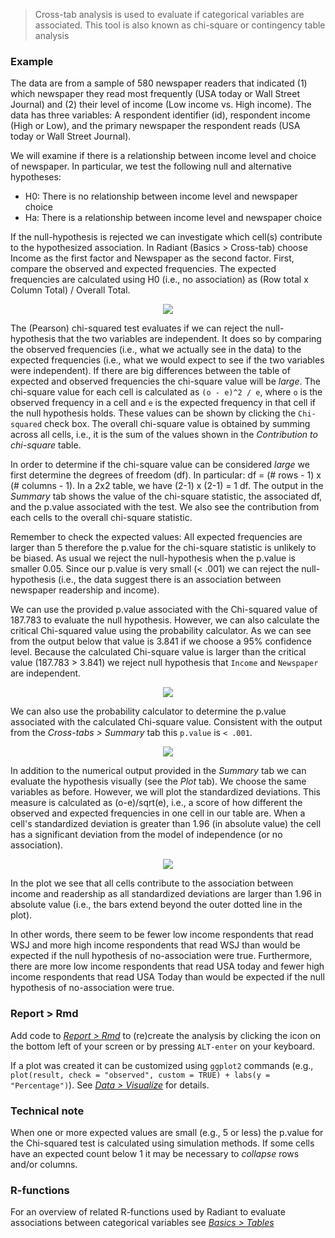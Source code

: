 > Cross-tab analysis is used to evaluate if categorical variables are associated. This tool is also known as chi-square or contingency table analysis

### Example

The data are from a sample of 580 newspaper readers that indicated (1) which newspaper they read most frequently (USA today or Wall Street Journal) and (2) their level of income (Low income vs. High income). The data has three variables: A respondent identifier (id), respondent income (High or Low), and the primary newspaper the respondent reads (USA today or Wall Street Journal).

We will examine if there is a relationship between income level and choice of newspaper. In particular, we test the following null and alternative hypotheses:

* H0: There is no relationship between income level and newspaper choice
* Ha: There is a relationship between income level and newspaper choice

If the null-hypothesis is rejected we can investigate which cell(s) contribute to the hypothesized association. In Radiant (Basics > Cross-tab) choose Income as the first factor and Newspaper as the second factor. First, compare the observed and expected frequencies. The expected frequencies are calculated using H0 (i.e., no association) as (Row total x Column Total) /  Overall Total.

<p align="center"><img src="figures_basics/cross_tabs_summary.png"></p>

The (Pearson) chi-squared test evaluates if we can reject the null-hypothesis that the two variables are independent. It does so by comparing the observed frequencies (i.e., what we actually see in the data) to the expected frequencies (i.e., what we would expect to see if the two variables were independent). If there are big differences between the table of expected and observed frequencies the chi-square value will be _large_. The chi-square value for each cell is calculated as `(o - e)^2 / e`, where `o` is the observed frequency in a cell and `e` is the expected frequency in that cell if the null hypothesis holds. These values can be shown by clicking the `Chi-squared` check box. The overall chi-square value is obtained by summing across all cells, i.e., it is the sum of the values shown in the _Contribution to chi-square_ table.

In order to determine if the chi-square value can be considered _large_ we first determine the degrees of freedom (df). In particular: df = (# rows - 1) x (# columns - 1). In a 2x2 table, we have (2-1) x (2-1) = 1 df. The output in the _Summary_ tab shows the value of the chi-square statistic, the associated df, and the p.value associated with the test. We also see the contribution from each cells to the overall chi-square statistic.

Remember to check the expected values: All expected frequencies are larger than 5 therefore the p.value for the chi-square statistic is unlikely to be biased. As usual we reject the null-hypothesis when the p.value is smaller 0.05. Since our p.value is very small (< .001) we can reject the null-hypothesis (i.e., the data suggest there is an association between newspaper readership and income).

We can use the provided p.value associated with the Chi-squared value of 187.783 to evaluate the null hypothesis. However, we can also calculate the critical Chi-squared value using the probability calculator. As we can see from the output below that value is 3.841 if we choose a 95% confidence level. Because the calculated Chi-square value is larger than the critical value (187.783 > 3.841) we reject null hypothesis that `Income` and `Newspaper` are independent.

<p align="center"><img src="figures_basics/compare_props_prob_calc.png"></p>

We can also use the probability calculator to determine the p.value associated with the calculated Chi-square value. Consistent with the output from the _Cross-tabs > Summary_ tab this `p.value` is `< .001`.

<p align="center"><img src="figures_basics/cross_tabs_chi_pvalue.png"></p>

In addition to the numerical output provided in the _Summary_ tab we can evaluate the hypothesis visually (see the _Plot_ tab). We choose the same variables as before. However, we will plot the standardized deviations. This measure is calculated as (o-e)/sqrt(e), i.e., a score of how different the observed and expected frequencies in one cell in our table are. When a cell's standardized deviation is greater than 1.96 (in absolute value) the cell has a significant deviation from the model of independence (or no association).

<p align="center"><img src="figures_basics/cross_tabs_plot.png"></p>

In the plot we see that all cells contribute to the association between income and readership as all standardized deviations are larger than 1.96 in absolute value (i.e., the bars extend beyond the outer dotted line in the plot).

In other words, there seem to be fewer low income respondents that read WSJ and more high income respondents that read WSJ than would be expected if the null hypothesis of no-association were true. Furthermore, there are more low income respondents that read USA today and fewer high income respondents that read USA Today than would be expected if the null hypothesis of no-association were true.

### Report > Rmd

Add code to <a href="https://radiant-rstats.github.io/docs/data/report.html" target="_blank">_Report > Rmd_</a> to (re)create the analysis by clicking the <i title="report results" class="fa fa-edit"></i> icon on the bottom left of your screen or by pressing `ALT-enter` on your keyboard. 

If a plot was created it can be customized using `ggplot2` commands (e.g., `plot(result, check = "observed", custom = TRUE) + labs(y = "Percentage")`). See <a href="https://radiant-rstats.github.io/docs/data/visualize.html" target="_blank">_Data > Visualize_</a> for details.

### Technical note

When one or more expected values are small (e.g., 5 or less) the p.value for the Chi-squared test is calculated using simulation methods. If some cells have an expected count below 1 it may be necessary to _collapse_ rows and/or columns.

### R-functions

For an overview of related R-functions used by Radiant to evaluate associations between categorical variables see <a href = "https://radiant-rstats.github.io/radiant.basics/reference/index.html#section-basics-tables" target="_blank">_Basics > Tables_</a>
